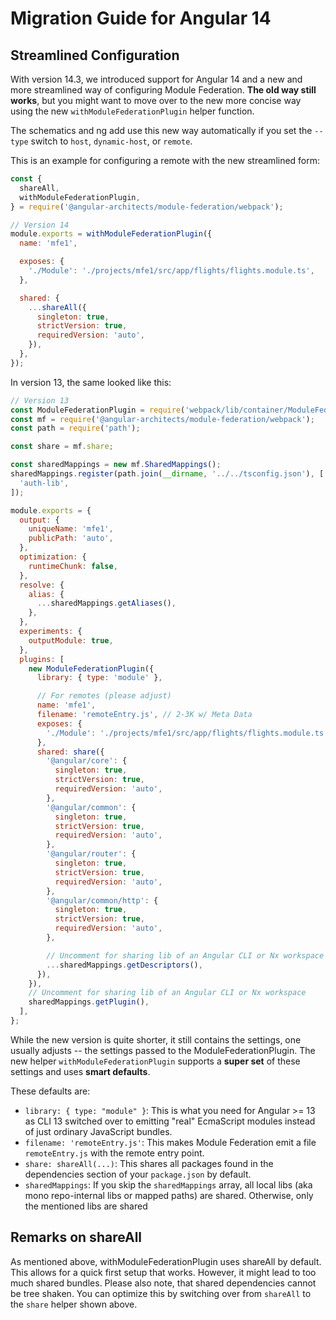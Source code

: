 # Migration Guide for Angular 14

## Streamlined Configuration

With version 14.3, we introduced support for Angular 14 and a new and more streamlined way of configuring Module Federation. **The old way still works**, but you might want to move over to the new more concise way using the new `withModuleFederationPlugin` helper function.

The schematics and ng add use this new way automatically if you set the `--type` switch to `host`, `dynamic-host`, or `remote`.

This is an example for configuring a remote with the new streamlined form:

```javascript
const {
  shareAll,
  withModuleFederationPlugin,
} = require('@angular-architects/module-federation/webpack');

// Version 14
module.exports = withModuleFederationPlugin({
  name: 'mfe1',

  exposes: {
    './Module': './projects/mfe1/src/app/flights/flights.module.ts',
  },

  shared: {
    ...shareAll({
      singleton: true,
      strictVersion: true,
      requiredVersion: 'auto',
    }),
  },
});
```

In version 13, the same looked like this:

```javascript
// Version 13
const ModuleFederationPlugin = require('webpack/lib/container/ModuleFederationPlugin');
const mf = require('@angular-architects/module-federation/webpack');
const path = require('path');

const share = mf.share;

const sharedMappings = new mf.SharedMappings();
sharedMappings.register(path.join(__dirname, '../../tsconfig.json'), [
  'auth-lib',
]);

module.exports = {
  output: {
    uniqueName: 'mfe1',
    publicPath: 'auto',
  },
  optimization: {
    runtimeChunk: false,
  },
  resolve: {
    alias: {
      ...sharedMappings.getAliases(),
    },
  },
  experiments: {
    outputModule: true,
  },
  plugins: [
    new ModuleFederationPlugin({
      library: { type: 'module' },

      // For remotes (please adjust)
      name: 'mfe1',
      filename: 'remoteEntry.js', // 2-3K w/ Meta Data
      exposes: {
        './Module': './projects/mfe1/src/app/flights/flights.module.ts',
      },
      shared: share({
        '@angular/core': {
          singleton: true,
          strictVersion: true,
          requiredVersion: 'auto',
        },
        '@angular/common': {
          singleton: true,
          strictVersion: true,
          requiredVersion: 'auto',
        },
        '@angular/router': {
          singleton: true,
          strictVersion: true,
          requiredVersion: 'auto',
        },
        '@angular/common/http': {
          singleton: true,
          strictVersion: true,
          requiredVersion: 'auto',
        },

        // Uncomment for sharing lib of an Angular CLI or Nx workspace
        ...sharedMappings.getDescriptors(),
      }),
    }),
    // Uncomment for sharing lib of an Angular CLI or Nx workspace
    sharedMappings.getPlugin(),
  ],
};
```

While the new version is quite shorter, it still contains the settings, one usually adjusts -- the settings passed to the ModuleFederationPlugin. The new helper `withModuleFederationPlugin` supports a **super set** of these settings and uses **smart defaults**.

These defaults are:

- `library: { type: "module" }`: This is what you need for Angular >= 13 as CLI 13 switched over to emitting "real" EcmaScript modules instead of just ordinary JavaScript bundles.
- `filename: 'remoteEntry.js'`: This makes Module Federation emit a file `remoteEntry.js` with the remote entry point.
- `share: shareAll(...)`: This shares all packages found in the dependencies section of your `package.json` by default.
- `sharedMappings`: If you skip the `sharedMappings` array, all local libs (aka mono repo-internal libs or mapped paths) are shared. Otherwise, only the mentioned libs are shared

## Remarks on shareAll

As mentioned above, withModuleFederationPlugin uses shareAll by default. This allows for a quick first setup that works. However, it might lead to too much shared bundles. Please also note, that shared dependencies cannot be tree shaken. You can optimize this by switching over from `shareAll` to the `share` helper shown above.
